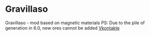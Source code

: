 # Gravillaso
Gravillaso - mod based on magnetic materials 
PS: Due to the pile of generation in 6.0, new ores cannot be added
[Vkontakte](https://vk.com/nickname_73)
